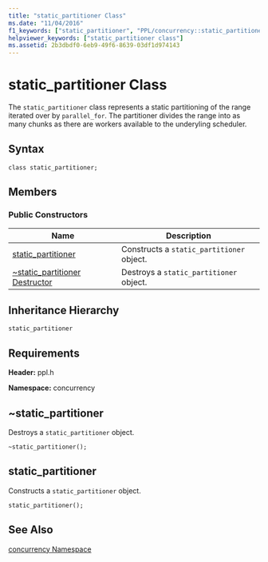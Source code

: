 ```yaml
---
title: "static_partitioner Class"
ms.date: "11/04/2016"
f1_keywords: ["static_partitioner", "PPL/concurrency::static_partitioner", "PPL/concurrency::static_partitioner::static_partitioner"]
helpviewer_keywords: ["static_partitioner class"]
ms.assetid: 2b3dbdf0-6eb9-49f6-8639-03df1d974143
---
```

# static_partitioner Class

The `static_partitioner` class represents a static partitioning of the range iterated over by `parallel_for`. The partitioner divides the range into as many chunks as there are workers available to the underyling scheduler.

## Syntax

```
class static_partitioner;
```

## Members

### Public Constructors

|Name|Description|
|----------|-----------------|
|[static_partitioner](#ctor)|Constructs a `static_partitioner` object.|
|[~static_partitioner Destructor](#dtor)|Destroys a `static_partitioner` object.|

## Inheritance Hierarchy

`static_partitioner`

## Requirements

**Header:** ppl.h

**Namespace:** concurrency

##  <a name="dtor"></a> ~static_partitioner

Destroys a `static_partitioner` object.

```
~static_partitioner();
```

##  <a name="ctor"></a> static_partitioner

Constructs a `static_partitioner` object.

```
static_partitioner();
```

## See Also

[concurrency Namespace](concurrency-namespace.md)
